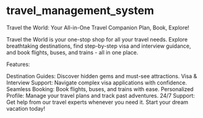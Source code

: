 # travel_management_system
Travel the World: Your All-in-One Travel Companion
Plan, Book, Explore!

Travel the World is your one-stop shop for all your travel needs. Explore breathtaking destinations, find step-by-step visa and interview guidance, and book flights, buses, and trains - all in one place.

Features:

Destination Guides: Discover hidden gems and must-see attractions.
Visa & Interview Support: Navigate complex visa applications with confidence.
Seamless Booking: Book flights, buses, and trains with ease.
Personalized Profile: Manage your travel plans and track past adventures.
24/7 Support: Get help from our travel experts whenever you need it.
Start your dream vacation today!
